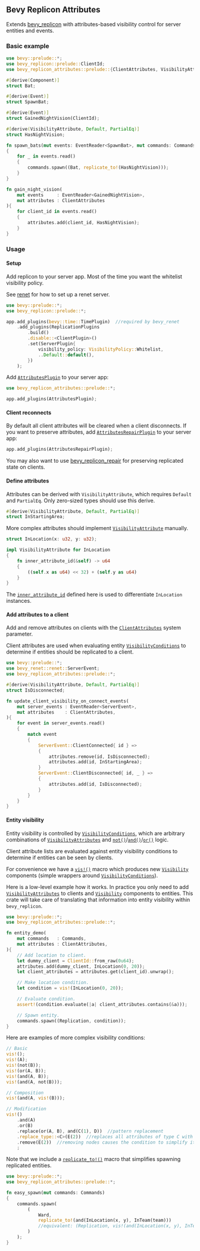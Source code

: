 ## Bevy Replicon Attributes

Extends [bevy_replicon](https://github.com/lifescapegame/bevy_replicon) with attributes-based visibility control for server entities and events.


### Basic example

```rust
use bevy::prelude::*;
use bevy_replicon::prelude::ClientId;
use bevy_replicon_attributes::prelude::{ClientAttributes, VisibilityAttribute};

#[derive(Component)]
struct Bat;

#[derive(Event)]
struct SpawnBat;

#[derive(Event)]
struct GainedNightVision(ClientId);

#[derive(VisibilityAttribute, Default, PartialEq)]
struct HasNightVision;

fn spawn_bats(mut events: EventReader<SpawnBat>, mut commands: Commands)
{
    for _ in events.read()
    {
        commands.spawn((Bat, replicate_to!(HasNightVision)));
    }
}

fn gain_night_vision(
    mut events     : EventReader<GainedNightVision>,
    mut attributes : ClientAttributes
){
    for client_id in events.read()
    {
        attributes.add(client_id, HasNightVision);
    }
}
```


### Usage

#### Setup

Add replicon to your server app. Most of the time you want the whitelist visibility policy.

See [renet](https://github.com/lucaspoffo/renet) for how to set up a renet server.

```rust
use bevy::prelude::*;
use bevy_replicon::prelude::*;

app.add_plugins(bevy::time::TimePlugin)  //required by bevy_renet
    .add_plugins(ReplicationPlugins
        .build()
        .disable::<ClientPlugin>()
        .set(ServerPlugin{
            visibility_policy: VisibilityPolicy::Whitelist,
            ..Default::default(),
        })
    );
```

Add [`AttributesPlugin`](bevy_replicon_attributes::AttributesPlugin) to your server app:

```rust
use bevy_replicon_attributes::prelude::*;

app.add_plugins(AttributesPlugin);
```

#### Client reconnects

By default all client attributes will be cleared when a client disconnects. If you want to preserve attributes, add [`AttributesRepairPlugin`](bevy_replicon_attributes::AttributesRepairPlugin) to your server app:

```rust
app.add_plugins(AttributesRepairPlugin);
```

You may also want to use [bevy_replicon_repair](https://github.com/UkoeHB/bevy_replicon_repair) for preserving replicated state on clients.

#### Define attributes

Attributes can be derived with `VisibilityAttribute`, which requires `Default` and `PartialEq`. Only zero-sized types should use this derive.

```rust
#[derive(VisibilityAttribute, Default, PartialEq)]
struct InStartingArea;
```

More complex attributes should implement [`VisibilityAttribute`](bevy_replicon_attributes::VisibilityAttribute) manually.

```rust
struct InLocation(x: u32, y: u32);

impl VisibilityAttribute for InLocation
{
    fn inner_attribute_id(&self) -> u64
    {
        ((self.x as u64) << 32) + (self.y as u64)
    }
}
```

The [`inner_attribute_id`](bevy_replicon_attributes::VisibilityAttribute::inner_attribute_id) defined here is used to differentiate `InLocation` instances.

#### Add attributes to a client

Add and remove attributes on clients with the [`ClientAttributes`](bevy_replicon_attributes::ClientAttributes) system parameter.

Client attributes are used when evaluating entity [`VisibilityConditions`](bevy_replicon_attributes::VisibilityCondition) to determine if entities should be replicated to a client.

```rust
use bevy::prelude::*;
use bevy_renet::renet::ServerEvent;
use bevy_replicon_attributes::prelude::*;

#[derive(VisibilityAttribute, Default, PartialEq)]
struct IsDisconnected;

fn update_client_visibility_on_connect_events(
    mut server_events : EventReader<ServerEvent>,
    mut attributes    : ClientAttributes,
){
    for event in server_events.read()
    {
        match event
        {
            ServerEvent::ClientConnected{ id } =>
            {
                attributes.remove(id, IsDisconnected);
                attributes.add(id, InStartingArea);
            }
            ServerEvent::ClientDisconnected{ id, _ } =>
            {
                attributes.add(id, IsDisconnected);
            }
        }
    }
}
```

#### Entity visibility

Entity visibility is controlled by [`VisibilityConditions`](bevy_replicon_attributes::VisibilityCondition), which are arbitrary combinations of [`VisibilityAttributes`](bevy_replicon_attributes::VisibilityAttribute) and [`not()`](bevy_replicon_attributes::not)/[`and()`](bevy_replicon_attributes::and)/[`or()`](bevy_replicon_attributes::or) logic.

Client attribute lists are evaluated against entity visibility conditions to determine if entities can be seen by clients.

For convenience we have a [`vis!()`](bevy_replicon_attributes::visibility) macro which produces new [`Visibility`](bevy_replicon_attributes::VisibilityCondition) components (simple wrappers around [`VisibilityConditions`](bevy_replicon_attributes::VisibilityCondition)).

Here is a low-level example how it works. In practice you only need to add [`VisibilityAttributes`](bevy_replicon_attributes::VisibilityAttribute) to clients and [`Visibility`](bevy_replicon_attributes::VisibilityCondition) components to entities. This crate will take care of translating that information into entity visibility within `bevy_replicon`.

```rust
use bevy::prelude::*;
use bevy_replicon_attributes::prelude::*;

fn entity_demo(
    mut commands   : Commands,
    mut attributes : ClientAttributes,
){
    // Add location to client.
    let dummy_client = ClientId::from_raw(0u64);
    attributes.add(dummy_client, InLocation(0, 20));
    let client_attributes = attributes.get(client_id).unwrap();

    // Make location condition.
    let condition = vis!(InLocation(0, 20));

    // Evaluate condition.
    assert!(condition.evaluate(|a| client_attributes.contains(&a)));

    // Spawn entity.
    commands.spawn((Replication, condition));
}
```

Here are examples of more complex visibility conditions:
```rust
// Basic
vis!();
vis!(A);
vis!(not(B));
vis!(or(A, B));
vis!(and(A, B));
vis!(and(A, not(B)));

// Composition
vis!(and(A, vis!(B)));

// Modification
vis!()
    .and(A)
    .or(B)
    .replace(or(A, B), and(C(1), D))  //pattern replacement
    .replace_type::<C>(E(2))  //replaces all attributes of type C with E(2)
    .remove(E(2))  //removing nodes causes the condition to simplify itself
    ;

```

Note that we include a [`replicate_to!()`](bevy_replicon_attributes::replicate_to) macro that simplifies spawning replicated entities.

```rust
use bevy::prelude::*;
use bevy_replicon_attributes::prelude::*;

fn easy_spawn(mut commands: Commands)
{
    commands.spawn(
        (
            Ward,
            replicate_to!(and(InLocation(x, y), InTeam(team)))
            //equivalent: (Replication, vis!(and(InLocation(x, y), InTeam(team))))
        )
    );
}
```
